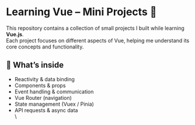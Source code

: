 # Learning Vue – Mini Projects 🚀

This repository contains a collection of small projects I built while learning **Vue.js**.  
Each project focuses on different aspects of Vue, helping me understand its core concepts and functionality.

## 🔹 What’s inside
- Reactivity & data binding  
- Components & props  
- Event handling & communication  
- Vue Router (navigation)  
- State management (Vuex / Pinia)  
- API requests & async data  
\



